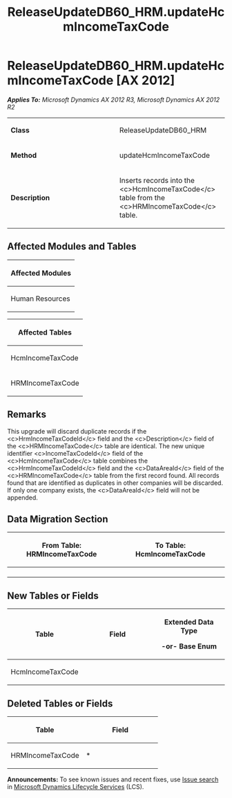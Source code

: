 ﻿---
title: ReleaseUpdateDB60_HRM.updateHcmIncomeTaxCode
TOCTitle: ReleaseUpdateDB60_HRM.updateHcmIncomeTaxCode
ms:assetid: 755bfc04-7e58-b02f-3479-09d7c5ffec48
ms:mtpsurl: https://msdn.microsoft.com/en-us/library/JJ719315(v=AX.60)
ms:contentKeyID: 49709107
ms.date: 05/18/2015
mtps_version: v=AX.60
---

# ReleaseUpdateDB60\_HRM.updateHcmIncomeTaxCode [AX 2012]


_**Applies To:** Microsoft Dynamics AX 2012 R3, Microsoft Dynamics AX 2012 R2_

<table>
<colgroup>
<col style="width: 50%" />
<col style="width: 50%" />
</colgroup>
<tbody>
<tr class="odd">
<td><p><strong>Class</strong></p></td>
<td><p>ReleaseUpdateDB60_HRM</p></td>
</tr>
<tr class="even">
<td><p><strong>Method</strong></p></td>
<td><p>updateHcmIncomeTaxCode</p></td>
</tr>
<tr class="odd">
<td><p><strong>Description</strong></p></td>
<td><p>Inserts records into the &lt;c&gt;HcmIncomeTaxCode&lt;/c&gt; table from the &lt;c&gt;HRMIncomeTaxCode&lt;/c&gt; table.</p></td>
</tr>
</tbody>
</table>


## Affected Modules and Tables

<table>
<colgroup>
<col style="width: 100%" />
</colgroup>
<thead>
<tr class="header">
<th><p>Affected Modules</p></th>
</tr>
</thead>
<tbody>
<tr class="odd">
<td><p>Human Resources</p></td>
</tr>
</tbody>
</table>


<table>
<colgroup>
<col style="width: 100%" />
</colgroup>
<thead>
<tr class="header">
<th><p>Affected Tables</p></th>
</tr>
</thead>
<tbody>
<tr class="odd">
<td><p>HcmIncomeTaxCode</p></td>
</tr>
<tr class="even">
<td><p>HRMIncomeTaxCode</p></td>
</tr>
</tbody>
</table>


## Remarks

This upgrade will discard duplicate records if the \<c\>HrmIncomeTaxCodeId\</c\> field and the \<c\>Description\</c\> field of the \<c\>HRMIncomeTaxCode\</c\> table are identical. The new unique identifier \<c\>IncomeTaxCodeId\</c\> field of the \<c\>HcmIncomeTaxCode\</c\> table combines the \<c\>HrmIncomeTaxCodeId\</c\> field and the \<c\>DataAreaId\</c\> field of the \<c\>HRMIncomeTaxCode\</c\> table from the first record found. All records found that are identified as duplicates in other companies will be discarded. If only one company exists, the \<c\>DataAreaId\</c\> field will not be appended.

## Data Migration Section

<table>
<colgroup>
<col style="width: 50%" />
<col style="width: 50%" />
</colgroup>
<thead>
<tr class="header">
<th><p>From Table: HRMIncomeTaxCode</p></th>
<th><p>To Table: HcmIncomeTaxCode</p></th>
</tr>
</thead>
<tbody>
<tr class="odd">
<td><p></p></td>
<td><p></p></td>
</tr>
</tbody>
</table>


## New Tables or Fields

<table>
<colgroup>
<col style="width: 33%" />
<col style="width: 33%" />
<col style="width: 33%" />
</colgroup>
<thead>
<tr class="header">
<th><p>Table</p></th>
<th><p>Field</p></th>
<th><p>Extended Data Type</p>
<p>-or- Base Enum</p></th>
</tr>
</thead>
<tbody>
<tr class="odd">
<td><p>HcmIncomeTaxCode</p></td>
<td><p></p></td>
<td><p></p></td>
</tr>
</tbody>
</table>


## Deleted Tables or Fields

<table>
<colgroup>
<col style="width: 50%" />
<col style="width: 50%" />
</colgroup>
<thead>
<tr class="header">
<th><p>Table</p></th>
<th><p>Field</p></th>
</tr>
</thead>
<tbody>
<tr class="odd">
<td><p>HRMIncomeTaxCode</p></td>
<td><p>*</p></td>
</tr>
</tbody>
</table>

  
**Announcements:** To see known issues and recent fixes, use [Issue search](http://go.microsoft.com/fwlink/?linkid=389258) in [Microsoft Dynamics Lifecycle Services](http://go.microsoft.com/fwlink/?linkid=306505) (LCS).


